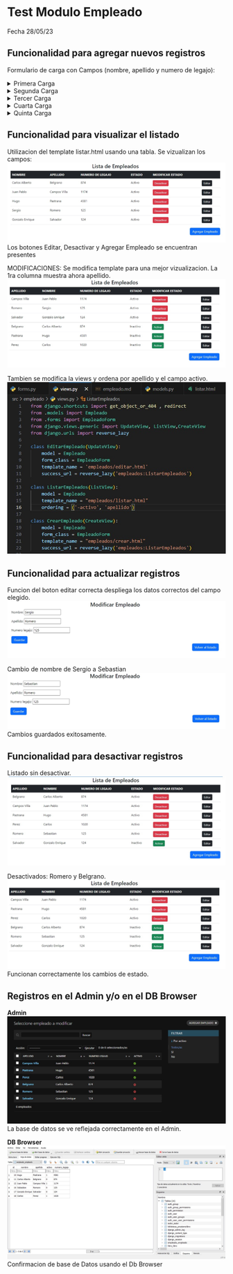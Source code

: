 # Test Modulo Empleado
Fecha 28/05/23

## Funcionalidad para agregar nuevos registros
 
Formulario de carga con Campos (nombre, apellido y numero de legajo):
<details><summary>Primera Carga</summary>

![Imagen](assets/images/empleado/carga_exitosa.jpg)

Carga Exitosa. 
Luego se realizaron 3 cargas mas con exito.

Carlos Alberto Belgrano   Legajo: 874
Juan Pablo Campos Villa   Legajo: 1174
Federico Saravia Mir   Legajo: 124

</details>

<details><summary>Segunda Carga</summary>

![Imagen](assets/images/empleado/carga02.jpg)
Carga Fallida. Se muestra error en Nombre.

![Imagen](assets/images/empleado/carga03.jpg)
En el campo Apellido solo se permiten hasta 30 caracteres. Idem para Nombre.

 Se corrige.  
  
 Carga exitosa.

</details>

<details><summary>Tercer Carga</summary>

![Imagen](assets/images/empleado/carga04.jpg)
Carga Fallida. Se guardan numeros o caracteres especiales en Nombre y Apellido


 ![Imagen](assets/images/empleado/carga05.jpg)  
 Se soluciona con el Validador RegexValidator!

 ![Imagen](assets/images/empleado/carga06.jpg)

</details>

<details><summary>Cuarta Carga</summary>

![Imagen](assets/images/empleado/carga07.jpg)
Carga Fallida. Se muestra el error en numero de legajo.

Carga exitosa cargando numeros positivos.

ACLARACION: En este campo se podria colocar un validador para acortar rango de legajo.

</details>

<details><summary>Quinta Carga</summary>

![Imagen](assets/images/empleado/carga08.jpg)
Se cargan legajos repetidos.

![Imagen](assets/images/empleado/carga09.jpg)
Se soluciona en el modelo de empleado agregando unique=True.

![Imagen](assets/images/empleado/carga10.jpg)

ACLARACION: Se puede cargar el legajo 0 pero se puede corregir desactivandolo.

</details>

## Funcionalidad para visualizar el listado
Utilizacion del template listar.html usando una tabla. Se vizualizan los campos:
![Imagen](assets/images/empleado/listar01.jpg)
Los botones Editar, Desactivar y Agregar Empleado se encuentran presentes

MODIFICACIONES: Se modifica template para una mejor vizualizacion. La 1ra columna muestra ahora apellido.  
![Imagen](assets/images/empleado/listar02.jpg)

Tambien se modifica la views y ordena por apellido y el campo activo. 
![Imagen](assets/images/empleado/listar03.jpg)

## Funcionalidad para actualizar registros
Funcion del boton editar correcta despliega los datos correctos del campo elegido.
![Imagen](assets/images/empleado/editar01.jpg)

Cambio de nombre de Sergio a Sebastian
![Imagen](assets/images/empleado/editar02.jpg)
Cambios guardados exitosamente.

## Funcionalidad para desactivar registros
Listado sin desactivar.
![Imagen](assets/images/empleado/activo01.jpg)

Desactivados: Romero y Belgrano.
![Imagen](assets/images/empleado/activo02.jpg)
Funcionan correctamente los cambios de estado. 

## Registros en el Admin y/o en el DB Browser
**Admin**
![Imagen](assets/images/empleado/admin01.jpg)
La base de datos se ve reflejada correctamente en el Admin.

**DB Browser**
![Imagen](assets/images/empleado/bdatos01.jpg)
Confirmacion de base de Datos usando el Db Browser
